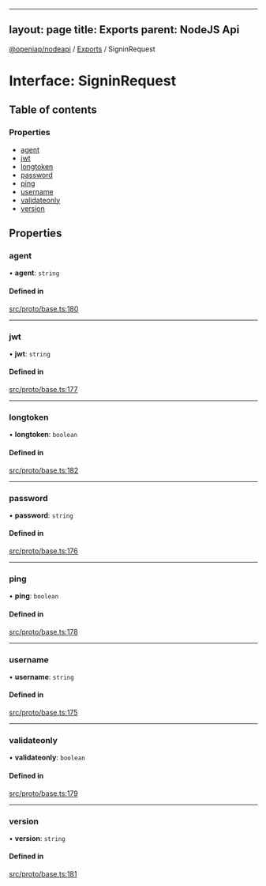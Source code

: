 
---
layout: page
title: Exports
parent: NodeJS Api
---
[@openiap/nodeapi](../README.md) / [Exports](../modules.md) / SigninRequest

# Interface: SigninRequest

## Table of contents

### Properties

- [agent](SigninRequest.md#agent)
- [jwt](SigninRequest.md#jwt)
- [longtoken](SigninRequest.md#longtoken)
- [password](SigninRequest.md#password)
- [ping](SigninRequest.md#ping)
- [username](SigninRequest.md#username)
- [validateonly](SigninRequest.md#validateonly)
- [version](SigninRequest.md#version)

## Properties

### agent

• **agent**: `string`

#### Defined in

[src/proto/base.ts:180](https://github.com/openiap/nodeapi/blob/a6b5438/src/proto/base.ts#L180)

___

### jwt

• **jwt**: `string`

#### Defined in

[src/proto/base.ts:177](https://github.com/openiap/nodeapi/blob/a6b5438/src/proto/base.ts#L177)

___

### longtoken

• **longtoken**: `boolean`

#### Defined in

[src/proto/base.ts:182](https://github.com/openiap/nodeapi/blob/a6b5438/src/proto/base.ts#L182)

___

### password

• **password**: `string`

#### Defined in

[src/proto/base.ts:176](https://github.com/openiap/nodeapi/blob/a6b5438/src/proto/base.ts#L176)

___

### ping

• **ping**: `boolean`

#### Defined in

[src/proto/base.ts:178](https://github.com/openiap/nodeapi/blob/a6b5438/src/proto/base.ts#L178)

___

### username

• **username**: `string`

#### Defined in

[src/proto/base.ts:175](https://github.com/openiap/nodeapi/blob/a6b5438/src/proto/base.ts#L175)

___

### validateonly

• **validateonly**: `boolean`

#### Defined in

[src/proto/base.ts:179](https://github.com/openiap/nodeapi/blob/a6b5438/src/proto/base.ts#L179)

___

### version

• **version**: `string`

#### Defined in

[src/proto/base.ts:181](https://github.com/openiap/nodeapi/blob/a6b5438/src/proto/base.ts#L181)
